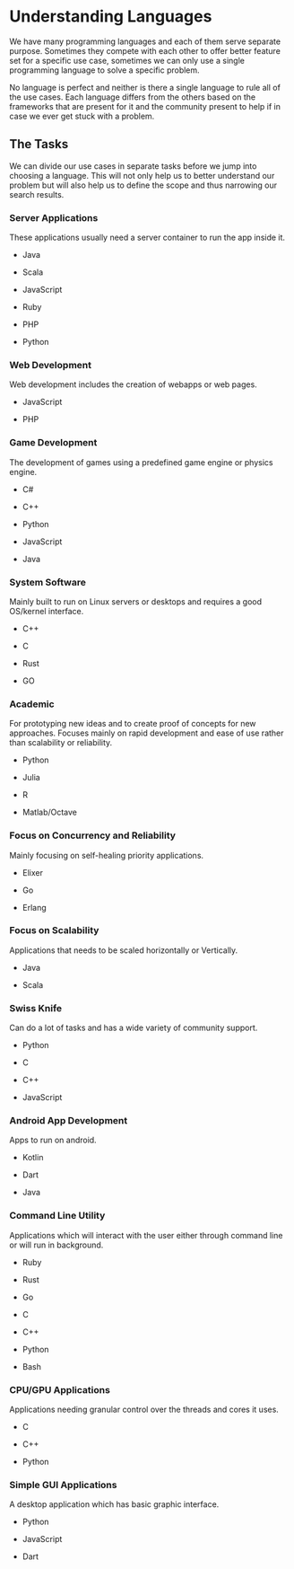 # Understanding Languages

We have many programming languages and each of them serve separate purpose. Sometimes they compete with each other to offer better feature set for a specific use case, sometimes we can only use a single programming language to solve a specific problem.

No language is perfect and neither is there a single language to rule all of the use cases. Each language differs from the others based on the frameworks that are present for it and the community present to help if in case we ever get stuck with a problem.

## The Tasks

We can divide our use cases in separate tasks before we jump into choosing a language. This will not only help us to better understand our problem but will also help us to define the scope and thus narrowing our search results.

### Server Applications

These applications usually need a server container to run the app inside it.

- Java

- Scala

- JavaScript

- Ruby

- PHP

- Python

### Web Development

Web development includes the creation of webapps or web pages.

-  JavaScript

- PHP

### Game Development

The development of games using a predefined game engine or physics engine.

- C#

- C++

- Python

- JavaScript

- Java

### System Software

Mainly built to run on Linux servers or desktops and requires a good OS/kernel interface.

- C++

- C

- Rust

- GO

### Academic

For prototyping new ideas and to create proof of concepts for new approaches. Focuses mainly on rapid development and ease of use rather than scalability or reliability.

- Python

- Julia

- R

- Matlab/Octave

### Focus on Concurrency and Reliability

Mainly focusing on self-healing priority applications.

- Elixer

- Go

- Erlang

### Focus on Scalability

Applications that needs to be scaled horizontally or Vertically.

- Java

- Scala

### Swiss Knife

Can do a lot of tasks and has a wide variety of community support.

- Python

- C

- C++

- JavaScript

### Android App Development

Apps to run on android.

- Kotlin

- Dart

- Java

### Command Line Utility

Applications which will interact with the user either through command line or will run in background.

- Ruby

- Rust

- Go

- C

- C++

- Python

- Bash

### CPU/GPU Applications

Applications needing granular control over the threads and cores it uses.

- C

- C++

- Python

### Simple GUI Applications

A desktop application which has basic graphic interface.

- Python

- JavaScript

- Dart


